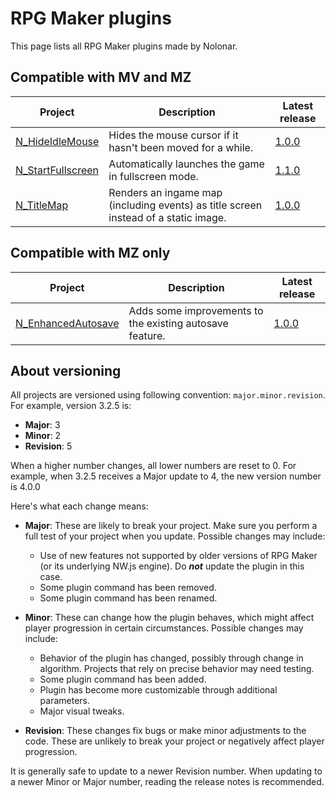 # RPG Maker plugins
This page lists all RPG Maker plugins made by Nolonar.

## Compatible with MV and MZ
| Project                                  | Description                                                                         | Latest release                      |
| ---------------------------------------- | ----------------------------------------------------------------------------------- | ----------------------------------- |
| [N_HideIdleMouse][N_HideIdleMouse   ]    | Hides the mouse cursor if it hasn't been moved for a while.                         | [1.0.0][N_HideIdleMouse_release]    |
| [N_StartFullscreen][N_StartFullscreen]   | Automatically launches the game in fullscreen mode.                                 | [1.1.0][N_StartFullscreen_release]  |
| [N_TitleMap][N_TitleMap]                 | Renders an ingame map (including events) as title screen instead of a static image. | [1.0.0][N_TitleMap_release]         |

## Compatible with MZ only
| Project                                  | Description                                                                         | Latest release                      |
| ---------------------------------------- | ----------------------------------------------------------------------------------- | ----------------------------------- |
| [N_EnhancedAutosave][N_EnhancedAutosave] | Adds some improvements to the existing autosave feature.                            | [1.0.0][N_EnhancedAutosave_release] |


## About versioning
All projects are versioned using following convention: `major.minor.revision`. For example, version 3.2.5 is:
- **Major**: 3
- **Minor**: 2
- **Revision**: 5

When a higher number changes, all lower numbers are reset to 0. For example, when 3.2.5 receives a Major update to 4, the new version number is 4.0.0

Here's what each change means:
- **Major**: These are likely to break your project. Make sure you perform a full test of your project when you update. Possible changes may include:
  - Use of new features not supported by older versions of RPG Maker (or its underlying NW.js engine). Do ***not*** update the plugin in this case.
  - Some plugin command has been removed.
  - Some plugin command has been renamed.

- **Minor**: These can change how the plugin behaves, which might affect player progression in certain circumstances. Possible changes may include:
  - Behavior of the plugin has changed, possibly through change in algorithm. Projects that rely on precise behavior may need testing.
  - Some plugin command has been added.
  - Plugin has become more customizable through additional parameters.
  - Major visual tweaks.

- **Revision**: These changes fix bugs or make minor adjustments to the code. These are unlikely to break your project or negatively affect player progression.

It is generally safe to update to a newer Revision number. When updating to a newer Minor or Major number, reading the release notes is recommended.

  [N_HideIdleMouse]: https://github.com/Nolonar/RM_Plugins-HideIdleMouse
  [N_HideIdleMouse_release]: https://github.com/Nolonar/RM_Plugins-HideIdleMouse/releases/latest/download/N_HideIdleMouse.js

  [N_StartFullscreen]: https://github.com/Nolonar/RM_Plugins-StartFullscreen
  [N_StartFullscreen_release]: https://github.com/Nolonar/RM_Plugins-StartFullscreen/releases/latest/download/N_StartFullscreen.js

  [N_TitleMap]: https://github.com/Nolonar/RM_Plugins-TitleMap
  [N_TitleMap_release]: https://github.com/Nolonar/RM_Plugins-TitleMap/releases/latest/download/N_TitleMap.js

  [N_EnhancedAutosave]: https://github.com/Nolonar/RM_Plugins-EnhancedAutosave
  [N_EnhancedAutosave_release]: https://github.com/Nolonar/RM_Plugins-EnhancedAutosave/releases/latest/download/N_EnhancedAutosave.js
